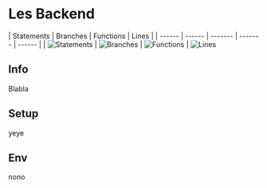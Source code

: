 # Les Backend
| Statements | Branches | Functions | Lines |
| ------ | ------ | ------- | ------- | ------ |
| ![Statements](https://img.shields.io/badge/Coverage-0%25-red.svg "Make me better!") | ![Branches](https://img.shields.io/badge/Coverage-0%25-red.svg "Make me better!") | ![Functions](https://img.shields.io/badge/Coverage-0%25-red.svg "Make me better!") | ![Lines](https://img.shields.io/badge/Coverage-0%25-red.svg "Make me better!")


## Info
Blabla

## Setup
yeye

## Env
nono
